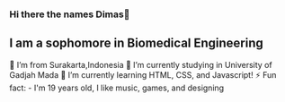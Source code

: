### Hi there the names Dimas👋

## I am a sophomore in Biomedical Engineering 
👯 I’m from Surakarta,Indonesia
🔭 I’m currently studying in University of Gadjah Mada
🌱 I’m currently learning HTML, CSS, and Javascript!
⚡ Fun fact:  - I'm 19 years old, I like music, games, and designing

<!--
**Agbropro/Agbropro** is a ✨ _special_ ✨ repository because its `README.md` (this file) appears on your GitHub profile.

Here are some ideas to get you started:

- 🔭 I’m currently working on ...
- 🌱 I’m currently learning ...
- 👯 I’m looking to collaborate on ...
- 🤔 I’m looking for help with ...
- 💬 Ask me about ...
- 📫 How to reach me: ...
- 😄 Pronouns: ...
- ⚡ Fun fact: ...
-->
